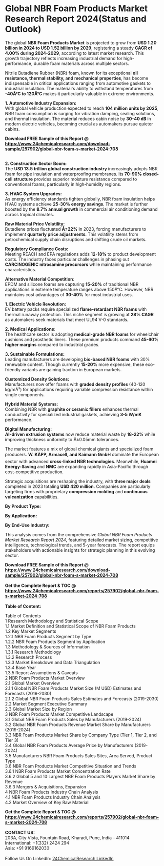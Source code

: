 <h1>Global NBR Foam Products Market Research Report 2024(Status and Outlook)</h1><p>The global <strong>NBR Foam Products Market</strong> is projected to grow from <strong>USD 1.20 billion in 2024 to USD 1.52 billion by 2029</strong>, registering a steady <strong>CAGR of 4.00% during 2024-2029</strong>, according to latest market research. This growth trajectory reflects increasing industrial demand for high-performance, durable foam materials across multiple sectors.</p><p>Nitrile Butadiene Rubber (NBR) foam, known for its exceptional <strong>oil resistance, thermal stability, and mechanical properties</strong>, has become indispensable in critical applications ranging from automotive gaskets to industrial insulation. The material's ability to withstand temperatures from <strong>-40Â°C to 120Â°C</strong> makes it particularly valuable in extreme environments.</p><p><strong>1. Automotive Industry Expansion:</strong><br>
With global vehicle production expected to reach <strong>104 million units by 2025</strong>, NBR foam consumption is surging for vibration damping, sealing solutions, and thermal insulation. The material reduces cabin noise by <strong>30-40 dB</strong> in modern electric vehicles, becoming crucial as automakers pursue quieter cabins.</p><div><b>Download FREE Sample of this Report @ 
            <a href="https://www.24chemicalresearch.com/download-sample/257902/global-nbr-foam-s-market-2024-708">
            https://www.24chemicalresearch.com/download-sample/257902/global-nbr-foam-s-market-2024-708</a></b></div><br><p><strong>2. Construction Sector Boom:</strong><br>
The <strong>USD 13.5 trillion global construction industry</strong> increasingly adopts NBR foam for pipe insulation and waterproofing membranes. Its <strong>70-90% closed-cell structure</strong> provides superior moisture resistance compared to conventional foams, particularly in high-humidity regions.</p><p><strong>3. HVAC System Upgrades:</strong><br>
As energy efficiency standards tighten globally, NBR foam insulation helps HVAC systems achieve <strong>25-30% energy savings</strong>. The market is further boosted by the <strong>8.7% annual growth</strong> in commercial air conditioning demand across tropical climates.</p><p><strong>Raw Material Price Volatility:</strong><br>
Butadiene prices fluctuated <strong>Â±22%</strong> in 2023, forcing manufacturers to implement <strong>quarterly price adjustments</strong>. This volatility stems from petrochemical supply chain disruptions and shifting crude oil markets.</p><p><strong>Regulatory Compliance Costs:</strong><br>
Meeting REACH and EPA regulations adds <strong>12-18%</strong> to product development costs. The industry faces particular challenges in phasing out <strong>CARCINOGENIC nitrosamine precursors</strong> while maintaining performance characteristics.</p><p><strong>Alternative Material Competition:</strong><br>
EPDM and silicone foams are capturing <strong>15-20%</strong> of traditional NBR applications in extreme temperature ranges above 150Â°C. However, NBR maintains cost advantages of <strong>30-40%</strong> for most industrial uses.</p><p><strong>1. Electric Vehicle Revolution:</strong><br>
EV battery packs require specialized <strong>flame-retardant NBR foams</strong> with thermal runaway protection. This niche segment is growing at <strong>28% CAGR</strong> as automakers seek materials that meet UL94 V-0 standards.</p><p><strong>2. Medical Applications:</strong><br>
The healthcare sector is adopting <strong>medical-grade NBR foams</strong> for wheelchair cushions and prosthetic liners. These premium products command <strong>45-60% higher margins</strong> compared to industrial grades.</p><p><strong>3. Sustainable Formulations:</strong><br>
Leading manufacturers are developing <strong>bio-based NBR foams</strong> with 30% renewable content. Though currently <strong>15-20%</strong> more expensive, these eco-friendly variants are gaining traction in European markets.</p><p><strong>Customized Density Solutions:</strong><br>
Manufacturers now offer foams with <strong>graded density profiles</strong> (40-120 kg/mÂ³) for applications requiring variable compression resistance within single components.</p><p><strong>Hybrid Material Systems:</strong><br>
Combining NBR with <strong>graphite or ceramic fillers</strong> enhances thermal conductivity for specialized industrial gaskets, achieving <strong>3-5 W/mK</strong> performance.</p><p><strong>Digital Manufacturing:</strong><br>
<strong>AI-driven extrusion systems</strong> now reduce material waste by <strong>18-22%</strong> while improving thickness uniformity to Â±0.05mm tolerances.</p><p>The market features a mix of global chemical giants and specialized foam producers. <strong>W. KÃPP, Armacell, and Kaimann GmbH</strong> dominate the European sector with advanced <strong>cross-linked NBR technologies</strong>. Meanwhile, <strong>Huamei Energy-Saving</strong> and <strong>NMC</strong> are expanding rapidly in Asia-Pacific through cost-competitive production.</p><p>Strategic acquisitions are reshaping the industry, with <strong>three major deals</strong> completed in 2023 totaling <strong>USD 420 million</strong>. Companies are particularly targeting firms with proprietary <strong>compression molding</strong> and <strong>continuous vulcanization</strong> capabilities.</p><p><strong>By Product Type:</strong></p><p><strong>By Application:</strong></p><p><strong>By End-Use Industry:</strong></p><p>This analysis comes from the comprehensive <em>Global NBR Foam Products Market Research Report 2024</em>, featuring detailed market sizing, competitive intelligence, technological trends, and 5-year forecasts. The report equips stakeholders with actionable insights for strategic planning in this evolving sector.</p><div><b>Download FREE Sample of this Report @ 
            <a href="https://www.24chemicalresearch.com/download-sample/257902/global-nbr-foam-s-market-2024-708">
            https://www.24chemicalresearch.com/download-sample/257902/global-nbr-foam-s-market-2024-708</a></b></div><br><div><b>Get the Complete Report & TOC @ 
            <a href="https://www.24chemicalresearch.com/reports/257902/global-nbr-foam-s-market-2024-708">
            https://www.24chemicalresearch.com/reports/257902/global-nbr-foam-s-market-2024-708</a></b></div><br>
            <b>Table of Content:</b><p>Table of Contents<br />
1 Research Methodology and Statistical Scope<br />
1.1 Market Definition and Statistical Scope of NBR Foam Products<br />
1.2 Key Market Segments<br />
1.2.1 NBR Foam Products Segment by Type<br />
1.2.2 NBR Foam Products Segment by Application<br />
1.3 Methodology & Sources of Information<br />
1.3.1 Research Methodology<br />
1.3.2 Research Process<br />
1.3.3 Market Breakdown and Data Triangulation<br />
1.3.4 Base Year<br />
1.3.5 Report Assumptions & Caveats<br />
2 NBR Foam Products Market Overview<br />
2.1 Global Market Overview<br />
2.1.1 Global NBR Foam Products Market Size (M USD) Estimates and Forecasts (2019-2030)<br />
2.1.2 Global NBR Foam Products Sales Estimates and Forecasts (2019-2030)<br />
2.2 Market Segment Executive Summary<br />
2.3 Global Market Size by Region<br />
3 NBR Foam Products Market Competitive Landscape<br />
3.1 Global NBR Foam Products Sales by Manufacturers (2019-2024)<br />
3.2 Global NBR Foam Products Revenue Market Share by Manufacturers (2019-2024)<br />
3.3 NBR Foam Products Market Share by Company Type (Tier 1, Tier 2, and Tier 3)<br />
3.4 Global NBR Foam Products Average Price by Manufacturers (2019-2024)<br />
3.5 Manufacturers NBR Foam Products Sales Sites, Area Served, Product Type<br />
3.6 NBR Foam Products Market Competitive Situation and Trends<br />
3.6.1 NBR Foam Products Market Concentration Rate<br />
3.6.2 Global 5 and 10 Largest NBR Foam Products Players Market Share by Revenue<br />
3.6.3 Mergers & Acquisitions, Expansion<br />
4 NBR Foam Products Industry Chain Analysis<br />
4.1 NBR Foam Products Industry Chain Analysis<br />
4.2 Market Overview of Key Raw Material</p><div><b>Get the Complete Report & TOC @ 
            <a href="https://www.24chemicalresearch.com/reports/257902/global-nbr-foam-s-market-2024-708">
            https://www.24chemicalresearch.com/reports/257902/global-nbr-foam-s-market-2024-708</a></b></div><br><b>CONTACT US:</b><br>
            203A, City Vista, Fountain Road, Kharadi, Pune, India - 411014<br>
            International: +1(332) 2424 294<br>
            Asia: +91 9169162030 <br><br>
            Follow Us On LinkedIn: <a href="https://www.linkedin.com/company/24chemicalresearch/">24ChemicalResearch LinkedIn</a>